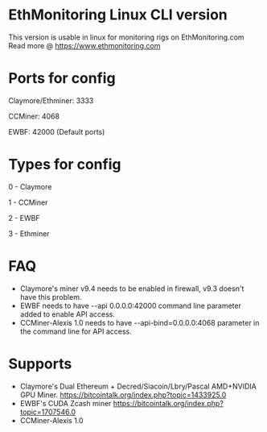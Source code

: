 # EthMonitoring Linux CLI version

This version is usable in linux for monitoring rigs on EthMonitoring.com
Read more @ https://www.ethmonitoring.com

# Ports for config

Claymore/Ethminer: 3333

CCMiner: 4068

EWBF: 42000 (Default ports)

# Types for config

0 - Claymore

1 - CCMiner

2 - EWBF

3 - Ethminer

# FAQ

- Claymore's miner v9.4 needs to be enabled in firewall, v9.3 doesn't have this problem.
- EWBF needs to have --api 0.0.0.0:42000 command line parameter added to enable API access.
- CCMiner-Alexis 1.0 needs to have --api-bind=0.0.0.0:4068 parameter in the command line for API access.

# Supports

- Claymore's Dual Ethereum + Decred/Siacoin/Lbry/Pascal AMD+NVIDIA GPU Miner. https://bitcointalk.org/index.php?topic=1433925.0
- EWBF's CUDA Zcash miner https://bitcointalk.org/index.php?topic=1707546.0
- CCMiner-Alexis 1.0
